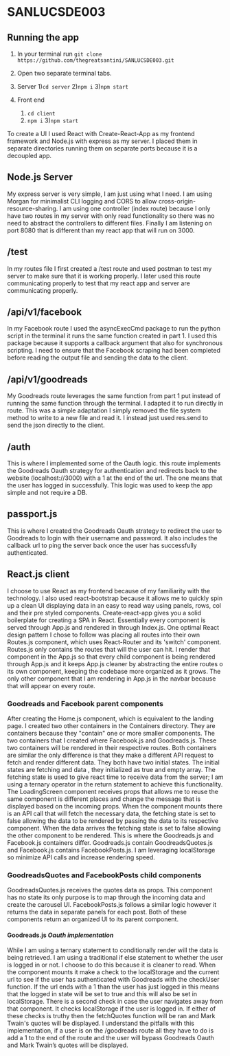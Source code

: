 # SANLUCSDE003

## Running the app

1) In your terminal run ```git clone https://github.com/thegreatsantini/SANLUCSDE003.git```

2) Open two separate terminal tabs.
    
3) Server
	1)``cd server``
	2)``npm i``
	3)``npm start``
4) Front end
	1) ``cd client``
	2) ``npm i``
	3)``npm start``


To create a UI I used React with Create-React-App as my frontend framework and Node.js with express as my server. 
I placed them in separate directories running them on separate ports because it is a decoupled app. 

## Node.js Server

My express server is very simple, I am just using what I need. I am using Morgan for minimalist CLI logging and CORS to allow cross-origin-resource-sharing. I am using one controller (index route) because I only have two routes in my server with only read functionality so there was no need to abstract the controllers to different files. Finally I am listening on port 8080 that is different than my react app that will run on 3000.

## /test
In my routes file I first created a /test route and used postman to test my server to make sure that it is working properly. I later used this route communicating properly to test that my react app and server are communicating properly.

## /api/v1/facebook
In my Facebook route I used the asyncExecCmd package to run the python script in the terminal it runs the same function created in part 1. I used this package because it supports a callback argument that also for synchronous scripting. I need to ensure that the Facebook scraping had been completed before reading the output file and sending the data to the client. 

## /api/v1/goodreads
My Goodreads route leverages the same function from part 1 put instead of running the same function through the terminal. I adapted it to run directly in route. This was a simple adaptation I simply removed the file system method to write to a new file and read it. I instead just used res.send to send the json directly to the client. 

## /auth 
This is where I implemented some of the Oauth logic. this route implements the Goodreads Oauth strategy for authentication and redirects back to the website (localhost://3000) with a 1 at the end of the url. The one means that the user has logged in successfully. This logic was used to keep the app simple and not require a DB.

## passport.js
This is where I created the Goodreads Oauth strategy to redirect the user to Goodreads to login with their username and password. It also includes the callback url to ping the server back once the user has successfully authenticated.


## React.js client

I choose to use React as my frontend because of my familiarity with the technology. I also used react-bootstrap because it allows me to quickly spin up a clean UI displaying data in an easy to read way using panels, rows, col and their pre styled components. Create-react-app gives you a solid boilerplate for creating a SPA in React. Essentially every component is served through App.js and rendered in through Index.js. One optimal React design pattern I chose to follow was placing all routes into their own Routes.js component, which uses React-Router and its 'switch' component. Routes.js only contains the routes that will the user can hit. I render that component in the App.js so that every child component is being rendered through App.js and it keeps App.js cleaner by abstracting the entire routes o its own component, keeping the codebase more organized as it grows. The only other component that I am rendering in App.js in the navbar because that will appear on every route.

### Goodreads and Facebook parent components 

After creating the Home.js component, which is equivalent to the landing page. I created two other containers in the Containers directory. They are containers because they "contain" one or more smaller components. The two containers that I created where Facebook.js and Goodreads.js. These two containers will be rendered in their respective routes. Both containers are similar the only difference is that they make a different API request to fetch and render different data. They both have two initial states. The initial states are fetching <bool> and data <array>, they initialized as true and empty array. The fetching state is used to give react time to receive data from the server; I am using a ternary operator in the return statement to achieve this functionality. The LoadingScreen component receives props that allows me to reuse the same component is different places and change the message that is displayed based on the incoming props. When the component mounts there is an API call that will fetch the necessary data, the fetching state is set to false allowing the data to be rendered by passing the data to its respective component. When the data arrives the fetching state is set to false allowing the other component to be rendered. This is where the Goodreads.js and Facebook.js containers differ. Goodreads.js contain GoodreadsQuotes.js and Facebook.js contains FacebookPosts.js.  I am leveraging localStorage so minimize API calls and increase rendering speed.

### GoodreadsQuotes and FacebookPosts child components

GoodreadsQuotes.js receives the quotes data as props. This component has no state its only purpose is to map through the incoming data and create the carousel UI. FacebookPosts.js follows a similar logic however it returns the data in separate panels for each post. Both of these components return an organized UI to its parent component.

#### Goodreads.js *Oauth implementation*

While I am using a ternary statement to conditionally render will the data is being retrieved. I am using a traditional if else statement to whether the user is logged in or not. I choose to do this because it is cleaner to read. When the component mounts it make a check to the localStorage and the current url to see if the user has authenticated with Goodreads with the checkUser function. If the url ends with a 1 than the user has just logged in this means that the logged in state will be set to true and this will also be set in localStorage. There is a second check in case the user navigates away from that component. It checks localStorage if the user is logged in. If either of these checks is truthy then the fetchQuotes function will be ran and Mark Twain's quotes will be displayed. I understand the pitfalls with this implementation, if a user is on the /goodreads route all they have to do is add a 1 to the end of the route and the user will bypass Goodreads Oauth and Mark Twain’s quotes will be displayed.
